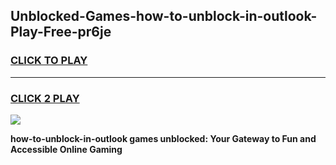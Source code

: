 
## Unblocked-Games-how-to-unblock-in-outlook-Play-Free-pr6je
<h3>
<a href="https://premium76.site?title=how-to-unblock-in-outlook&ref=21A">CLICK TO PLAY</a></h3>
<hr>

<h3>
<a href="https://premium76.site?title=how-to-unblock-in-outlook&ref=21A">CLICK 2 PLAY</a>
  
</h3>

<a href="https://premium76.site?title=how-to-unblock-in-outlook&ref=21A"><img src="https://clearcache.store/games.png"></a>


**how-to-unblock-in-outlook games unblocked: Your Gateway to Fun and Accessible Online Gaming**
